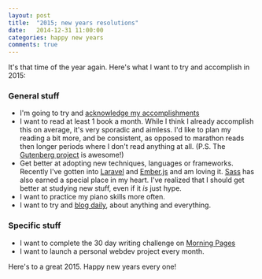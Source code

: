 ```yaml
---
layout: post
title:  "2015; new years resolutions"
date:   2014-12-31 11:00:00
categories: happy new years
comments: true
---
```


It's that time of the year again. Here's what I want to try and accomplish in 2015:

### General stuff

- I'm going to try and [acknowledge my accomplishments](http://ellenbrook.github.io/detroit-web-designer-blog/2014/12/23/creatives-and-impostor-syndrome/)
- I want to read at least 1 book a month. While I think I already accomplish this on average, it's very sporadic and aimless. I'd like to plan my reading a bit more, and be consistent, as opposed to marathon reads then longer periods where I don't read anything at all. (P.S. The [Gutenberg project](http://www.gutenberg.org/) is awesome!)
- Get better at adopting new techniques, languages or frameworks. Recently I've gotten into [Laravel](http://laravel.com/) and [Ember.js](http://emberjs.com/) and am loving it. [Sass](http://sass-lang.com/) has also earned a special place in my heart. I've realized that I should get better at studying new stuff, even if it _is_ just hype.
- I want to practice my piano skills more often.
- I want to try and [blog daily](http://www.shubhro.com/2014/12/27/software-engineers-should-write/), about anything and everything.

### Specific stuff

- I want to complete the 30 day writing challenge on [Morning Pages](http://morningpages.net)
- I want to launch a personal webdev project every month.

Here's to a great 2015. Happy new years every one!
